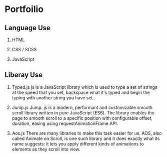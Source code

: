 # Portfoilio

Language Use
-------------------
1) HTML

2) CSS / SCSS

3) JavaScript


Liberay Use
-------------------
1) Typed.js
    js is a JavaScript library which is used to type a set of strings at the speed that you set, backspace what it's typed and begin the typing with another string you have set.

2) Jump.js
    Jump. js is a modern, performant and customizable smooth scroll library written in pure JavaScript (ES6). The library enables the page to smooth scroll to a specific position with configurable offset, duration, easing using requestAnimationFrame API.

3) Aos.js
    There are many libraries to make this task easier for us. AOS, also called Animate on Scroll, is one such library and it does exactly what its name suggests: it lets you apply different kinds of animations to elements as they scroll into view.
